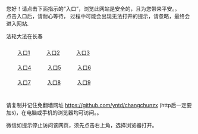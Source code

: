 您好！请点击下面指示的“入口”，浏览此网站是安全的，且为您带来平安。。 <br/>
点击入口后，请耐心等待， 过程中可能会出现无法打开的提示，请忽略，最终会进入网站. </br>

法轮大法在长春<br/>
<div style="padding:10px"><a style="margin:20px" target="_blank" href="https://d34c1eo4u59y04.cloudfront.net/2Qpsp?uawisvdj" id="ccLink1" rel="nofollow">入口1</a> <a target="_blank" style="margin:20px" href="https://d14ow1pjf2xkme.cloudfront.net/2Qpsp?fplqxfwm" id="ccLink2" rel="nofollow">入口2</a> <a style="margin:20px" target="_blank" href="https://d26jsd6xtvv9bi.cloudfront.net/2Qpsp?wnclxh" id="ccLink3" rel="nofollow">入口3</a></div>

<div style="padding:10px" ><a style="margin:20px" target="_blank" href="https://d34c1eo4u59y04.cloudfront.net/2Qpsp?uawisvdj" id="ccLink4" rel="nofollow">入口4</a> <a style="margin:20px" href="https://d14ow1pjf2xkme.cloudfront.net/2Qpsp?fplqxfwm" target="_blank" id="ccLink5" rel="nofollow">入口5</a> <a style="margin:20px" href="https://d26jsd6xtvv9bi.cloudfront.net/2Qpsp?wnclxh" target="_blank" id="ccLink6" rel="nofollow">入口6</a></div>

<div style="padding:10px"><a style="margin:20px" target="_blank" href="https://d34c1eo4u59y04.cloudfront.net/2Qpsp?uawisvdj" id="ccLink7" rel="nofollow">入口7</a> <a style="margin:20px" href="https://d14ow1pjf2xkme.cloudfront.net/2Qpsp?fplqxfwm" target="_blank" id="ccLink8" rel="nofollow">入口8</a> <a style="margin:20px" target="_blank" href="https://d26jsd6xtvv9bi.cloudfront.net/2Qpsp?wnclxh" id="ccLink9" rel="nofollow">入口9</a></div>

<br/>



请复制并记住免翻墙网址 https://github.com/yntd/changchunzx (http后一定要加s)，在电脑或手机的浏览器均可访问。。<br/>

微信如提示停止访问该网页，须先点击右上角，选择浏览器打开。
